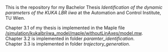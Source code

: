 This is the repository for my Bachelor Thesis _Identification of the dynamic parameters of the KUKA LBR iiwa_ at the Automation and Control Institute, TU Wien. 

Chapter 3.1 of my thesis is implemented in the Maple file [/simulation/kukalbriiwa_model/maple/withoutLinAxes/model.mw](https://github.com/halpersim/parameter_identification/blob/main/simulation/kukalbriiwa_model/maple/withoutLinAxes/model.mw).   
Chapter 3.2 is implemented in folder *paramter_identification*.   
Chapter 3.3 is implemented in folder *trajectory_generation*.    
